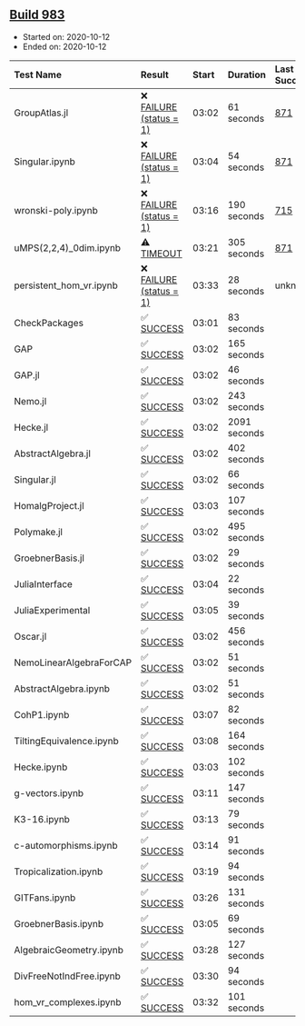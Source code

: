 ## [Build 983](https://oscarci.mathematik.uni-kl.de/job/oscar-stable/983/)

* Started on: 2020-10-12
* Ended on: 2020-10-12

| Test Name    | Result | Start | Duration | Last Success | First Failure |
|:-------------|:-------|:------|:---------|:-------------|:--------------|
| GroupAtlas.jl | ❌ [FAILURE (status = 1)](https://oscarci.mathematik.uni-kl.de/job/oscar-stable/983/artifact/logs/build-983/GroupAtlas.jl.log) | 03:02 | 61 seconds | [871](https://oscarci.mathematik.uni-kl.de/job/oscar-stable/871/) | [872](https://oscarci.mathematik.uni-kl.de/job/oscar-stable/872/) |
| Singular.ipynb | ❌ [FAILURE (status = 1)](https://oscarci.mathematik.uni-kl.de/job/oscar-stable/983/artifact/logs/build-983/Singular.ipynb.log) | 03:04 | 54 seconds | [871](https://oscarci.mathematik.uni-kl.de/job/oscar-stable/871/) | [872](https://oscarci.mathematik.uni-kl.de/job/oscar-stable/872/) |
| wronski-poly.ipynb | ❌ [FAILURE (status = 1)](https://oscarci.mathematik.uni-kl.de/job/oscar-stable/983/artifact/logs/build-983/wronski-poly.ipynb.log) | 03:16 | 190 seconds | [715](https://oscarci.mathematik.uni-kl.de/job/oscar-stable/715/) | [716](https://oscarci.mathematik.uni-kl.de/job/oscar-stable/716/) |
| uMPS(2,2,4)_0dim.ipynb | ⚠ [TIMEOUT](https://oscarci.mathematik.uni-kl.de/job/oscar-stable/983/artifact/logs/build-983/uMPS-2-2-4-_0dim.ipynb.log) | 03:21 | 305 seconds | [871](https://oscarci.mathematik.uni-kl.de/job/oscar-stable/871/) | [872](https://oscarci.mathematik.uni-kl.de/job/oscar-stable/872/) |
| persistent_hom_vr.ipynb | ❌ [FAILURE (status = 1)](https://oscarci.mathematik.uni-kl.de/job/oscar-stable/983/artifact/logs/build-983/persistent_hom_vr.ipynb.log) | 03:33 | 28 seconds | unknown | unknown |
| CheckPackages | ✅ [SUCCESS](https://oscarci.mathematik.uni-kl.de/job/oscar-stable/983/artifact/logs/build-983/CheckPackages.log) | 03:01 | 83 seconds |  |  |
| GAP | ✅ [SUCCESS](https://oscarci.mathematik.uni-kl.de/job/oscar-stable/983/artifact/logs/build-983/GAP.log) | 03:02 | 165 seconds |  |  |
| GAP.jl | ✅ [SUCCESS](https://oscarci.mathematik.uni-kl.de/job/oscar-stable/983/artifact/logs/build-983/GAP.jl.log) | 03:02 | 46 seconds |  |  |
| Nemo.jl | ✅ [SUCCESS](https://oscarci.mathematik.uni-kl.de/job/oscar-stable/983/artifact/logs/build-983/Nemo.jl.log) | 03:02 | 243 seconds |  |  |
| Hecke.jl | ✅ [SUCCESS](https://oscarci.mathematik.uni-kl.de/job/oscar-stable/983/artifact/logs/build-983/Hecke.jl.log) | 03:02 | 2091 seconds |  |  |
| AbstractAlgebra.jl | ✅ [SUCCESS](https://oscarci.mathematik.uni-kl.de/job/oscar-stable/983/artifact/logs/build-983/AbstractAlgebra.jl.log) | 03:02 | 402 seconds |  |  |
| Singular.jl | ✅ [SUCCESS](https://oscarci.mathematik.uni-kl.de/job/oscar-stable/983/artifact/logs/build-983/Singular.jl.log) | 03:02 | 66 seconds |  |  |
| HomalgProject.jl | ✅ [SUCCESS](https://oscarci.mathematik.uni-kl.de/job/oscar-stable/983/artifact/logs/build-983/HomalgProject.jl.log) | 03:03 | 107 seconds |  |  |
| Polymake.jl | ✅ [SUCCESS](https://oscarci.mathematik.uni-kl.de/job/oscar-stable/983/artifact/logs/build-983/Polymake.jl.log) | 03:02 | 495 seconds |  |  |
| GroebnerBasis.jl | ✅ [SUCCESS](https://oscarci.mathematik.uni-kl.de/job/oscar-stable/983/artifact/logs/build-983/GroebnerBasis.jl.log) | 03:02 | 29 seconds |  |  |
| JuliaInterface | ✅ [SUCCESS](https://oscarci.mathematik.uni-kl.de/job/oscar-stable/983/artifact/logs/build-983/JuliaInterface.log) | 03:04 | 22 seconds |  |  |
| JuliaExperimental | ✅ [SUCCESS](https://oscarci.mathematik.uni-kl.de/job/oscar-stable/983/artifact/logs/build-983/JuliaExperimental.log) | 03:05 | 39 seconds |  |  |
| Oscar.jl | ✅ [SUCCESS](https://oscarci.mathematik.uni-kl.de/job/oscar-stable/983/artifact/logs/build-983/Oscar.jl.log) | 03:02 | 456 seconds |  |  |
| NemoLinearAlgebraForCAP | ✅ [SUCCESS](https://oscarci.mathematik.uni-kl.de/job/oscar-stable/983/artifact/logs/build-983/NemoLinearAlgebraForCAP.log) | 03:02 | 51 seconds |  |  |
| AbstractAlgebra.ipynb | ✅ [SUCCESS](https://oscarci.mathematik.uni-kl.de/job/oscar-stable/983/artifact/logs/build-983/AbstractAlgebra.ipynb.log) | 03:02 | 51 seconds |  |  |
| CohP1.ipynb | ✅ [SUCCESS](https://oscarci.mathematik.uni-kl.de/job/oscar-stable/983/artifact/logs/build-983/CohP1.ipynb.log) | 03:07 | 82 seconds |  |  |
| TiltingEquivalence.ipynb | ✅ [SUCCESS](https://oscarci.mathematik.uni-kl.de/job/oscar-stable/983/artifact/logs/build-983/TiltingEquivalence.ipynb.log) | 03:08 | 164 seconds |  |  |
| Hecke.ipynb | ✅ [SUCCESS](https://oscarci.mathematik.uni-kl.de/job/oscar-stable/983/artifact/logs/build-983/Hecke.ipynb.log) | 03:03 | 102 seconds |  |  |
| g-vectors.ipynb | ✅ [SUCCESS](https://oscarci.mathematik.uni-kl.de/job/oscar-stable/983/artifact/logs/build-983/g-vectors.ipynb.log) | 03:11 | 147 seconds |  |  |
| K3-16.ipynb | ✅ [SUCCESS](https://oscarci.mathematik.uni-kl.de/job/oscar-stable/983/artifact/logs/build-983/K3-16.ipynb.log) | 03:13 | 79 seconds |  |  |
| c-automorphisms.ipynb | ✅ [SUCCESS](https://oscarci.mathematik.uni-kl.de/job/oscar-stable/983/artifact/logs/build-983/c-automorphisms.ipynb.log) | 03:14 | 91 seconds |  |  |
| Tropicalization.ipynb | ✅ [SUCCESS](https://oscarci.mathematik.uni-kl.de/job/oscar-stable/983/artifact/logs/build-983/Tropicalization.ipynb.log) | 03:19 | 94 seconds |  |  |
| GITFans.ipynb | ✅ [SUCCESS](https://oscarci.mathematik.uni-kl.de/job/oscar-stable/983/artifact/logs/build-983/GITFans.ipynb.log) | 03:26 | 131 seconds |  |  |
| GroebnerBasis.ipynb | ✅ [SUCCESS](https://oscarci.mathematik.uni-kl.de/job/oscar-stable/983/artifact/logs/build-983/GroebnerBasis.ipynb.log) | 03:05 | 69 seconds |  |  |
| AlgebraicGeometry.ipynb | ✅ [SUCCESS](https://oscarci.mathematik.uni-kl.de/job/oscar-stable/983/artifact/logs/build-983/AlgebraicGeometry.ipynb.log) | 03:28 | 127 seconds |  |  |
| DivFreeNotIndFree.ipynb | ✅ [SUCCESS](https://oscarci.mathematik.uni-kl.de/job/oscar-stable/983/artifact/logs/build-983/DivFreeNotIndFree.ipynb.log) | 03:30 | 94 seconds |  |  |
| hom_vr_complexes.ipynb | ✅ [SUCCESS](https://oscarci.mathematik.uni-kl.de/job/oscar-stable/983/artifact/logs/build-983/hom_vr_complexes.ipynb.log) | 03:32 | 101 seconds |  |  |
